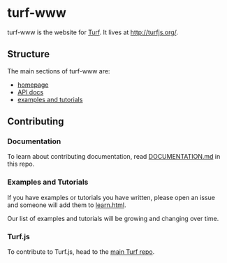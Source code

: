 turf-www
========

turf-www is the website for [Turf](http://github.com/turfjs/turf). It lives at http://turfjs.org/.

## Structure

The main sections of turf-www are:

- [homepage](http://turfjs.org)
- [API docs](http://turfjs.org/static/docs)
- [examples and tutorials](http://turfjs.org/learn.html)

## Contributing

### Documentation

To learn about contributing documentation, read [DOCUMENTATION.md](https://github.com/Turfjs/turf-www/blob/master/DOCUMENTATION.md) in this repo.

### Examples and Tutorials

If you have examples or tutorials you have written, please open an issue and someone will add them to [learn.html](https://github.com/Turfjs/turf-www/blob/gh-pages/learn.html).

Our list of examples and tutorials will be growing and changing over time.

### Turf.js

To contribute to Turf.js, head to the [main Turf repo](https://github.com/Turfjs/turf).
